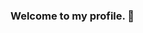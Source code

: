 ### Welcome to my profile. 👋

<!--
**russfraze/russfraze** is a ✨ _special_ ✨ repository because its `README.md` (this file) appears on your GitHub profile.

Here are some ideas to get you started:

- 🔭 I’m currently working on ...
- 🌱 I’m currently learning ...
- 👯 I’m looking to collaborate on ...
- 🤔 I’m looking for help with ...
- 💬 Ask me about ...
- 📫 How to reach me: ...

[![Anurag's GitHub stats](https://github-readme-stats.vercel.app/api?username=russfraze)](https://github.com/russfraze/github-readme-stats)
